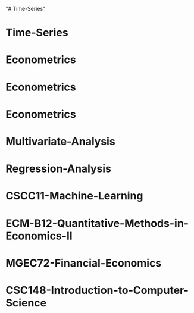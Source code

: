 "# Time-Series" 
# Time-Series
# Econometrics
# Econometrics
# Econometrics
# Multivariate-Analysis
# Regression-Analysis
# CSCC11-Machine-Learning
# ECM-B12-Quantitative-Methods-in-Economics-II
# MGEC72-Financial-Economics
# CSC148-Introduction-to-Computer-Science
